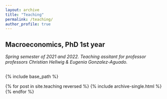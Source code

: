```yaml
---
layout: archive
title: "Teaching"
permalink: /teaching/
author_profile: true
---
```


## Macroeconomics, PhD 1st year
*Spring semester of 2021 and 2022. Teaching assitant for professor professors Christian Hellwig & Eugenia Gonzalez-Aguado.*

##

##

##


{% include base_path %}

{% for post in site.teaching reversed %}
  {% include archive-single.html %}
{% endfor %}
